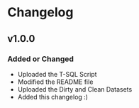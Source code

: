 # Changelog

## v1.0.0

### Added or Changed
* Uploaded the T-SQL Script
* Modified the README file
* Uploaded the Dirty and Clean Datasets
* Added this changelog :)

